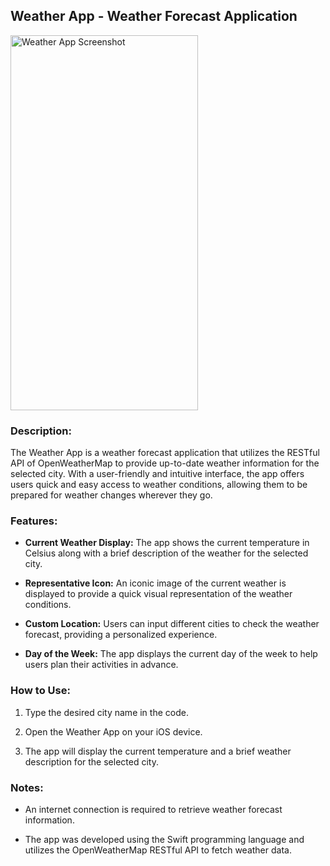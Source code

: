 ## Weather App - Weather Forecast Application

<img src="https://github.com/mtsfreitas/WeatherRESTful/assets/21324690/01ae0687-5496-46c9-9ff1-413824bde638" width="300" height="600" alt="Weather App Screenshot">

### Description:

The Weather App is a weather forecast application that utilizes the RESTful API of OpenWeatherMap to provide up-to-date weather information for the selected city. With a user-friendly and intuitive interface, the app offers users quick and easy access to weather conditions, allowing them to be prepared for weather changes wherever they go.

### Features:

- **Current Weather Display:** The app shows the current temperature in Celsius along with a brief description of the weather for the selected city.

- **Representative Icon:** An iconic image of the current weather is displayed to provide a quick visual representation of the weather conditions.

- **Custom Location:** Users can input different cities to check the weather forecast, providing a personalized experience.

- **Day of the Week:** The app displays the current day of the week to help users plan their activities in advance.

### How to Use:

1. Type the desired city name in the code.

2. Open the Weather App on your iOS device.

3. The app will display the current temperature and a brief weather description for the selected city.

### Notes:

- An internet connection is required to retrieve weather forecast information.

- The app was developed using the Swift programming language and utilizes the OpenWeatherMap RESTful API to fetch weather data.

